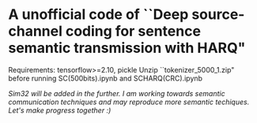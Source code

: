 # A unofficial code of ``Deep source-channel coding for sentence semantic transmission with HARQ"
Requirements: tensorflow>=2.10, pickle
Unzip ``tokenizer_5000_1.zip" before running SC(500bits).ipynb and SCHARQ(CRC).ipynb

_Sim32 will be added in the further. I am working towards semantic communication techniques and may reproduce more semantic techiques. Let's make progress together :)_

